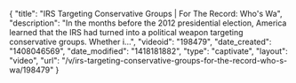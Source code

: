 {
    "title": "IRS Targeting Conservative Groups | For The Record: Who's Wa",
    "description": "In the months before the 2012 presidential election, America learned that the IRS had turned into a political weapon targeting conservative groups. Whether i...",
    "videoid": "198479",
    "date_created": "1408046569",
    "date_modified": "1418181882",
    "type": "captivate",
    "layout": "video",
    "url": "\/v\/irs-targeting-conservative-groups-for-the-record-who-s-wa\/198479"
}